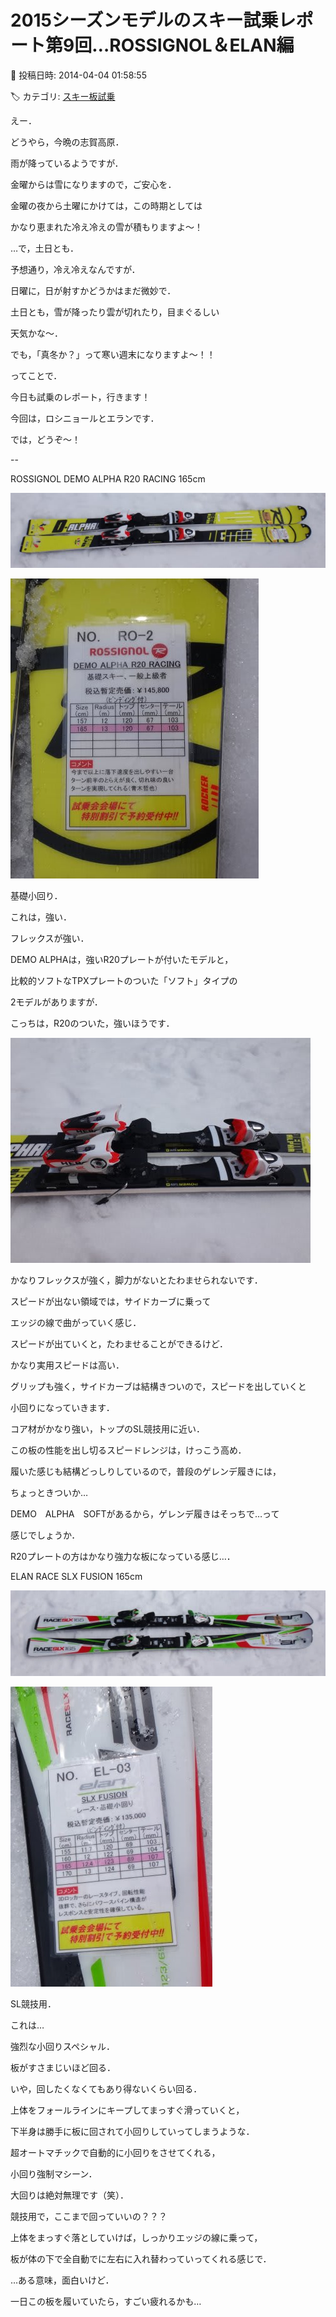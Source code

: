 # 2015シーズンモデルのスキー試乗レポート第9回…ROSSIGNOL＆ELAN編

📅 投稿日時: 2014-04-04 01:58:55

🏷️ カテゴリ: [スキー板試乗](c0bd8048615710cee890e403a36cc9a2b.md)

えー．


どうやら，今晩の志賀高原．


雨が降っているようですが．


金曜からは雪になりますので，ご安心を．


金曜の夜から土曜にかけては，この時期としては


かなり恵まれた冷え冷えの雪が積もりますよ～！





…で，土日とも．


予想通り，冷え冷えなんですが．


日曜に，日が射すかどうかはまだ微妙で．


土日とも，雪が降ったり雲が切れたり，目まぐるしい


天気かな～．


でも，「真冬か？」って寒い週末になりますよ～！！





ってことで．


今日も試乗のレポート，行きます！


今回は，ロシニョールとエランです．


では，どうぞ～！


[]()


--





ROSSIGNOL DEMO ALPHA R20 RACING 165cm







![e956a7c723c4ae75ff995fef16b347c6.jpg](images/e956a7c723c4ae75ff995fef16b347c6.jpg)









![fb035808fe498d924a08b107e60ff1c3.jpg](images/fb035808fe498d924a08b107e60ff1c3.jpg)







基礎小回り．


これは，強い．


フレックスが強い．





DEMO ALPHAは，強いR20プレートが付いたモデルと，


比較的ソフトなTPXプレートのついた「ソフト」タイプの


2モデルがありますが．


こっちは，R20のついた，強いほうです．




![ce0072d16fd2608ef41bba43a27eee98.jpg](images/ce0072d16fd2608ef41bba43a27eee98.jpg)




かなりフレックスが強く，脚力がないとたわませられないです．


スピードが出ない領域では，サイドカーブに乗って


エッジの線で曲がっていく感じ．


スピードが出ていくと，たわませることができるけど．


かなり実用スピードは高い．


グリップも強く，サイドカーブは結構きついので，スピードを出していくと


小回りになっていきます．


コア材がかなり強い，トップのSL競技用に近い．


この板の性能を出し切るスピードレンジは，けっこう高め．


履いた感じも結構どっしりしているので，普段のゲレンデ履きには，


ちょっときついか…


DEMO　ALPHA　SOFTがあるから，ゲレンデ履きはそっちで…って


感じでしょうか．


R20プレートの方はかなり強力な板になっている感じ…．


[]()





ELAN RACE SLX FUSION 165cm




![d9e5587f72191b10855584d52e3b815b.jpg](images/d9e5587f72191b10855584d52e3b815b.jpg)









![a857b6002999a8e947f265221523ee6b.jpg](images/a857b6002999a8e947f265221523ee6b.jpg)







SL競技用．





これは…


強烈な小回りスペシャル．


板がすさまじいほど回る．


いや，回したくなくてもあり得ないくらい回る．


上体をフォールラインにキープしてまっすぐ滑っていくと，


下半身は勝手に板に回されて小回りしていってしまうような．


超オートマチックで自動的に小回りをさせてくれる，


小回り強制マシーン．


大回りは絶対無理です（笑）．


競技用で，ここまで回っていいの？？？


上体をまっすぐ落としていけば，しっかりエッジの線に乗って，


板が体の下で全自動でに左右に入れ替わっていってくれる感じで．


…ある意味，面白いけど．


一日この板を履いていたら，すごい疲れるかも…

